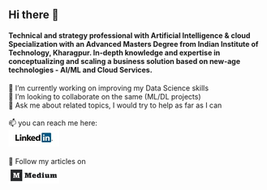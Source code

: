 ## Hi there 👋


#### Technical and strategy professional with Artificial Intelligence & cloud Specialization with an Advanced Masters Degree from Indian Institute of Technology, Kharagpur. In-depth knowledge and expertise in conceptualizing and scaling a business solution based on new-age technologies - AI/ML and Cloud Services. <br>

 🔭 I’m currently working on improving my Data Science skills<br>
 👯 I’m looking to collaborate on the same (ML/DL projects) <br>
 💬 Ask me about related topics, I would try to help as far as I can<br><br>
 📫 you can reach me here: <br>[<img src="https://github.com/sanketkangle/sanketkangle/blob/master/linkedin_logo_1.jpg">](http://www.linkedin.com/in/sanket-kangle-460583a1/)<br>  <br>
 🤔 Follow my articles on <br>[<img src="https://github.com/sanketkangle/sanketkangle/blob/master/medium.png">](https://medium.com/@sanket.m.kangle)
